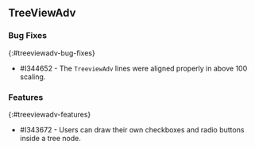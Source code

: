 ## TreeViewAdv

### Bug Fixes
{:#treeviewadv-bug-fixes}

* \#I344652 - The `TreeviewAdv` lines were aligned properly in above 100 scaling.

### Features
{:#treeviewadv-features}

* \#I343672 - Users can draw their own checkboxes and radio buttons inside a tree node.
